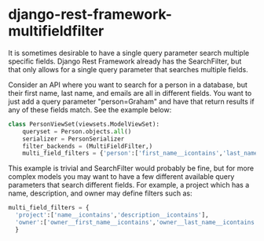 # django-rest-framework-multifieldfilter
It is sometimes desirable to have a single query parameter search multiple specific fields.  Django Rest Framework already has the SearchFilter, but that only allows for a single query parameter that searches multiple fields.

Consider an API where you want to search for a person in a database, but their first name, last name, and emails are all in different fields.  You want to just add a query parameter "person=Graham" and have that return results if any of these fields match.  See the example below:

```python
class PersonViewSet(viewsets.ModelViewSet):
    queryset = Person.objects.all()
    serializer = PersonSerializer
    filter_backends = (MultiFieldFilter,)
    multi_field_filters = {'person':['first_name__icontains','last_name__icontains','email__icontains']}
```

This example is trivial and SearchFilter would probably be fine, but for more complex models you may want to have a few different available query parameters that search different fields.  For example, a project which has a name, description, and owner may define filters such as:

```python
multi_field_filters = {
  'project':['name__icontains','description__icontains'],
  'owner':['owner__first_name__icontains','owner__last_name__icontains','owner__email__icontains']
  }
```
